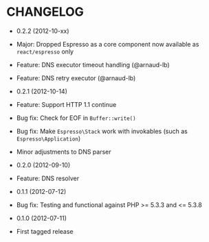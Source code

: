 CHANGELOG
=========

* 0.2.2 (2012-10-xx)

 * Major: Dropped Espresso as a core component now available as `react/espresso` only
 * Feature: DNS executor timeout handling (@arnaud-lb)
 * Feature: DNS retry executor (@arnaud-lb)

* 0.2.1 (2012-10-14)

 * Feature: Support HTTP 1.1 continue
 * Bug fix: Check for EOF in `Buffer::write()`
 * Bug fix: Make `Espresso\Stack` work with invokables (such as `Espresso\Application`)
 * Minor adjustments to DNS parser

* 0.2.0 (2012-09-10)

 * Feature: DNS resolver

* 0.1.1 (2012-07-12)

 * Bug fix: Testing and functional against PHP >= 5.3.3 and <= 5.3.8

* 0.1.0 (2012-07-11)

 * First tagged release
